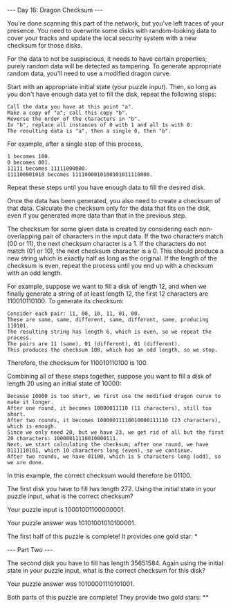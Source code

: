 --- Day 16: Dragon Checksum ---

You're done scanning this part of the network, but you've left traces of your presence. You need to overwrite some disks with random-looking data to cover your tracks and update the local security system with a new checksum for those disks.

For the data to not be suspiscious, it needs to have certain properties; purely random data will be detected as tampering. To generate appropriate random data, you'll need to use a modified dragon curve.

Start with an appropriate initial state (your puzzle input). Then, so long as you don't have enough data yet to fill the disk, repeat the following steps:

    Call the data you have at this point "a".
    Make a copy of "a"; call this copy "b".
    Reverse the order of the characters in "b".
    In "b", replace all instances of 0 with 1 and all 1s with 0.
    The resulting data is "a", then a single 0, then "b".

For example, after a single step of this process,

    1 becomes 100.
    0 becomes 001.
    11111 becomes 11111000000.
    111100001010 becomes 1111000010100101011110000.

Repeat these steps until you have enough data to fill the desired disk.

Once the data has been generated, you also need to create a checksum of that data. Calculate the checksum only for the data that fits on the disk, even if you generated more data than that in the previous step.

The checksum for some given data is created by considering each non-overlapping pair of characters in the input data. If the two characters match (00 or 11), the next checksum character is a 1. If the characters do not match (01 or 10), the next checksum character is a 0. This should produce a new string which is exactly half as long as the original. If the length of the checksum is even, repeat the process until you end up with a checksum with an odd length.

For example, suppose we want to fill a disk of length 12, and when we finally generate a string of at least length 12, the first 12 characters are 110010110100. To generate its checksum:

    Consider each pair: 11, 00, 10, 11, 01, 00.
    These are same, same, different, same, different, same, producing 110101.
    The resulting string has length 6, which is even, so we repeat the process.
    The pairs are 11 (same), 01 (different), 01 (different).
    This produces the checksum 100, which has an odd length, so we stop.

Therefore, the checksum for 110010110100 is 100.

Combining all of these steps together, suppose you want to fill a disk of length 20 using an initial state of 10000:

    Because 10000 is too short, we first use the modified dragon curve to make it longer.
    After one round, it becomes 10000011110 (11 characters), still too short.
    After two rounds, it becomes 10000011110010000111110 (23 characters), which is enough.
    Since we only need 20, but we have 23, we get rid of all but the first 20 characters: 10000011110010000111.
    Next, we start calculating the checksum; after one round, we have 0111110101, which 10 characters long (even), so we continue.
    After two rounds, we have 01100, which is 5 characters long (odd), so we are done.

In this example, the correct checksum would therefore be 01100.

The first disk you have to fill has length 272. Using the initial state in your puzzle input, what is the correct checksum?

Your puzzle input is 10001001100000001.


Your puzzle answer was 10101001010100001.

The first half of this puzzle is complete! It provides one gold star: *


--- Part Two ---

The second disk you have to fill has length 35651584. Again using the initial state in your puzzle input, what is the correct checksum for this disk?


Your puzzle answer was 10100001110101001.

Both parts of this puzzle are complete! They provide two gold stars: **